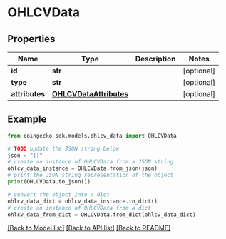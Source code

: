 # OHLCVData


## Properties

Name | Type | Description | Notes
------------ | ------------- | ------------- | -------------
**id** | **str** |  | [optional] 
**type** | **str** |  | [optional] 
**attributes** | [**OHLCVDataAttributes**](OHLCVDataAttributes.md) |  | [optional] 

## Example

```python
from coingecko-sdk.models.ohlcv_data import OHLCVData

# TODO update the JSON string below
json = "{}"
# create an instance of OHLCVData from a JSON string
ohlcv_data_instance = OHLCVData.from_json(json)
# print the JSON string representation of the object
print(OHLCVData.to_json())

# convert the object into a dict
ohlcv_data_dict = ohlcv_data_instance.to_dict()
# create an instance of OHLCVData from a dict
ohlcv_data_from_dict = OHLCVData.from_dict(ohlcv_data_dict)
```
[[Back to Model list]](../README.md#documentation-for-models) [[Back to API list]](../README.md#documentation-for-api-endpoints) [[Back to README]](../README.md)


